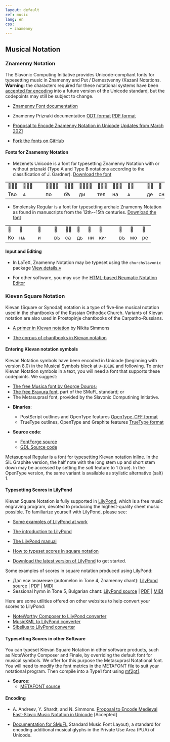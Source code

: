 ```yaml
---
layout: default
ref: music
lang: en
css: 
  - znamenny
---
```


## Musical Notation

### Znamenny Notation

The Slavonic Computing Initiative provides Unicode-compliant fonts for typesetting
music in Znamenny and Put / Demestvenny (Kazan) Notations.
**Warning**: the characters required for these notational systems have been 
[accepted for encoding](http://www.unicode.org/alloc/Pipeline.html)
into a future version of the Unicode standard, but the codepoints
may still be subject to change.

* [Znamenny Font documentation](https://www.ponomar.net/files/fonts-znam.pdf)

* Znamenny Priznaki documentation [ODT format](https://www.ponomar.net/files/priznaki-documentation.odt) [PDF format](https://www.ponomar.net/files/priznaki-documentation.pdf)

* [Proposal to Encode Znamenny Notation in Unicode](https://www.ponomar.net/files/palaeoslavic.pdf) [Updates from March 2021](https://www.ponomar.net/files/update0321.pdf)

* [Fork the fonts on GitHub](https://github.com/slavonic/fonts-znam/)

#### Fonts for Znamenny Notation

* Mezenets Unicode is a font for typesetting Znamenny Notation with or without priznaki
 (Type A and Type B notations according to the classification of J. Gardner). [Download the font](https://www.ponomar.net/files/MezenetsUnicode.zip)

<div class="sample" contenteditable="true">
	<table align="center">
	<tr><td class="neume">𜽰𜽂𜼅</td>
	<td class="neume">𜽐𜼱𜼆</td>
	<td class="neume">&nbsp;&nbsp;</td>
	<td class="neume">𜽐𜽂𜼰𜼅</td>
	<td class="neume">𜽝𜽂𜼄</td>
	<td class="neume">𜽐𜽂𜼰𜼅</td>
	<td class="neume">𜽖𜽂𜼢</td>
	<td class="neume">𜽗𜽂𜼢</td>
	<td class="neume">𜽲𜼆</td>
	<td class="text">&nbsp;&nbsp;</td>
	<td class="neume">𜽯𜼅</td>
	<td class="neume">𜽟</td><td class="neume">𜾆𜽂𜼰𜼅</td>
	</tr>
	<tr><td class="text">Тво</td>
	<td class="text">ѧ</td>
	<td class="text">&nbsp;&nbsp;</td>
	<td class="text">по</td>
	<td class="text">бѣ</td>
	<td class="text">ди</td>
	<td class="text">тел</td>
	<td class="text">на</td>
	<td class="text">ѧ</td>
	<td class="text">&nbsp;&nbsp;</td>
	<td class="text">де</td>
	<td class="text">сни</td>
	<td class="text">ца</td></tr>
	</table>
</div>

* Smolensky Regular is a font for typesetting archaic Znamenny Notation as found
  in manuscripts from the 12th--15th centuries.
  [Download the font](https://www.ponomar.net/files/Smolensky-Regular.zip)

<div class="sample" contenteditable="true">
	<table align="center">
	<tr><td class="neumeB">𜽒</td>
	<td class="neumeB">𜽐</td>
	<td class="neumeB">&nbsp;&nbsp;</td>
	<td class="neumeB">𜽖</td>
	<td class="textB">&nbsp;&nbsp;</td>
	<td class="neumeB">𜽖</td>
	<td class="neumeB">𜽐𜼱</td>
	<td class="neumeB">𜽖</td>
	<td class="neumeB">𜽖</td>
	<td class="neumeB">𜽖</td>
	<td class="text">&nbsp;&nbsp;</td>
	<td class="neumeB">𜽖</td>
	<td class="neumeB">𜽐</td>
	<td class="neumeB">𜽞</td>
	</tr>
	<tr><td class="textB">Ко</td>
	<td class="textB">нѧ</td>
	<td class="textB">&nbsp;&nbsp;</td>
	<td class="textB">и</td>
	<td class="textB">&nbsp;&nbsp;</td>
	<td class="textB">въ</td>
	<td class="textB">са</td>
	<td class="textB">дь</td>
	<td class="textB">ни</td>
	<td class="textB">ки·</td>
	<td class="textB">&nbsp;&nbsp;</td>
	<td class="textB">въ</td>
	<td class="textB">мо</td>
	<td class="textB">ре</td></tr>
	</table>
</div>

#### Input and Editing

* In LaTeX, Znamenny Notation may be typeset using the `churchslavonic` package 
[View details&nbsp;»](/users.html) 

* For other software, you may use the [HTML-based Neumatic Notation
Editor](https://www.ponomar.net/znamenny/hookup2.html)

### Kievan Square Notation

Kievan (Square or Synodal) notation is a type of five-line musical notation
used in the chantbooks of the Russian Orthodox Church. Variants of Kievan
notation are also used in Prostopinje chantbooks of the Carpatho-Russians.

* [A primer in Kievan notation](http://www.synaxis.info/psalom/research/simmons/Kievan_notation.pdf)
by Nikita Simmons

* [The corpus of chantbooks in Kievan notation](http://seminaria.ru/raritet/quadsborn.htm)

#### Entering Kievan notation symbols

Kievan Notation symbols have been encoded in Unicode (beginning with version 8.0)
in the Musical Symbols block at `U+1D1DE` and following. To enter Kievan Notation
symbols in a text, you will need a font that supports these codepoints. We suggest:

* [The free Musica font by George Douros](http://users.teilar.gr/~g1951d/);
* [The free Bravura font](http://www.smufl.org/fonts/), part of the SMuFL standard; or
* The Metasuprasl font, provided by the Slavonic Computining Initiative.

- **Binaries**:
	+	PostScript outlines and OpenType features [OpenType-CFF format](https://www.ponomar.net/files/Metasuprasl-Regular.otf)
	+	TrueType outlines, OpenType and Graphite features [TrueType format](https://www.ponomar.net/files/Metasuprasl-SIL.ttf)

- **Source code**:
  + [FontForge source](https://www.ponomar.net/files/Metasuprasl-Regular.sfd)
  + [GDL Source code](https://www.ponomar.net/files/Metasuprasl-Regular.gdl)

Metasuprasl Regular is a font for typesetting Kievan notation inline.
In the SIL Graphite version, the half note with the 
long stem up and short stem down may be accessed by setting the _salt_ feature to 1 (true).
In the OpenType version, the same variant is available as stylistic alternative (salt) 1.

#### Typesetting Scores in LilyPond

Kievan Square Notation is fully supported in [LilyPond](http://www.lilypond.org/),
which is a free music engraving program, devoted to producing the highest-quality sheet music 
possible. To familiarize yourself with LilyPond, please see:

* [Some examples of LilyPond at work](http://www.lilypond.org/examples.html)

* [The introduction to LilyPond](http://www.lilypond.org/text-input.html)

* [The LilyPond manual](http://www.lilypond.org/manuals.html)

* [How to typeset scores in square notation](http://www.lilypond.org/doc/v2.18/Documentation/notation/typesetting-kievan-square-notation)

* [Download the latest version of LilyPond](http://www.lilypond.org/download.html) to get started.

Some examples of scores in square notation produced using LilyPond:

* Дал еси знамение (automelon in Tone 4, Znamenny chant): 
  [LilyPond source](https://www.ponomar.net/files/dalesi.ly) |
  [PDF](https://www.ponomar.net/files/dalesi.pdf) |
  [MIDI](https://www.ponomar.net/files/dalesi.midi)
* Sessional hymn in Tone 5, Bulgarian chant: 
  [LilyPond source](https://www.ponomar.net/files/sessional5.ly) |
  [PDF](https://www.ponomar.net/files/sessional5.pdf) |
  [MIDI](https://www.ponomar.net/files/sessional5.midi)

Here are some utilities offered on other websites to help convert 
your scores to LilyPond:

* [NoteWorthy Composer to LilyPond converter](http://nwc2ly.sourceforge.net/)
* [MusicXML to LilyPond converter](http://www.nongnu.org/xml2ly/)
* [Sibelius to LilyPond converter](http://sib2ly.sourceforge.net/)

#### Typesetting Scores in other Software

You can typeset Kievan Square Notation in other software products, such as
NoteWorthy Composer and Finale, by overriding the default font for musical symbols.
We offer for this purpose the Metasuprasl Notational font. You will need to
modify the font metrics in the METAFONT file to suit your notational program.
Then compile into a Type1 font using [mf2pt1](http://www.ctan.org/pkg/mf2pt1).

- **Source**:
  + [METAFONT source](https://www.ponomar.net/files/metasuprasl.mf)

#### Encoding

* A. Andreev, Y. Shardt, and N. Simmons.
[Proposal to Encode Medieval East-Slavic Music Notation in Unicode](https://www.ponomar.net/files/kievan.pdf) [Accepted]

* [Documentation for SMuFL](https://w3c.github.io/smufl/gitbook/)
Standard Music Font Layout), a standard for encoding additional musical glyphs
in the Private Use Area (PUA) of Unicode.

